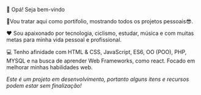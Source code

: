 
🤟 Opá! Seja bem-vindo

📜Vou tratar aqui como portifolio, mostrando todos os projetos pessoais😎.

❤ Sou apaixonado por tecnologia, ciclismo, estudar, música e com muitas metas para minha vida pessoal e profissional.

💻 Tenho afinidade com  HTML & CSS, JavaScript, ES6, OO (POO), PHP, MYSQL e na busca de aprender Web Frameworks, como react. Focado em melhorar minhas habilidades web.

_Este é um projeto em desenvolvimento, portanto alguns itens e recursos podem estar sem finalização!_